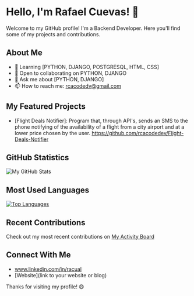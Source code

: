 # Hello, I'm Rafael Cuevas! 👋

Welcome to my GitHub profile! I'm a Backend Developer. Here you'll find some of my projects and contributions.

## About Me

- 🌱 Learning [PYTHON, DJANGO, POSTGRESQL, HTML, CSS]
- 👯 Open to collaborating on PYTHON, DJANGO
- 💬 Ask me about [PYTHON, DJANGO]
- 📫 How to reach me: rcacodedv@gmail.com

## My Featured Projects

- [Flight Deals Notifier]: Program that, through API's, sends an SMS to the phone notifying of the availability of a flight from a city airport and at a lower price chosen by the user. https://github.com/rcacodedev/Flight-Deals-Notifier


## GitHub Statistics

![My GitHub Stats](https://github-readme-stats.vercel.app/api?username=yourusername&show_icons=true&theme=radical)

## Most Used Languages

[![Top Languages](https://github-readme-stats.vercel.app/api/top-langs/?username=yourusername&layout=compact)](https://github.com/yourusername)

## Recent Contributions

Check out my most recent contributions on [My Activity Board](https://github.com/yourusername)

## Connect With Me

- www.linkedin.com/in/racual
- [Website](link to your website or blog)

Thanks for visiting my profile! 😄
